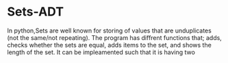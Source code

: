 # Sets-ADT

In python,Sets are well known for storing of values that are unduplicates (not the same/not repeating).
The program has diffrent functions that; adds, checks whether the sets are equal, adds items to the set, and shows the length of the set.
It can be impleamented such that it is having two 
